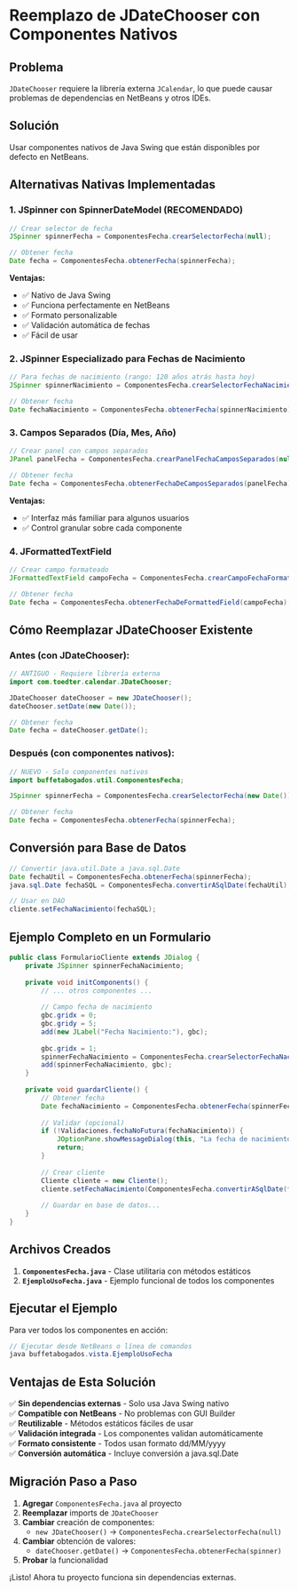 # Reemplazo de JDateChooser con Componentes Nativos

## Problema
`JDateChooser` requiere la librería externa `JCalendar`, lo que puede causar problemas de dependencias en NetBeans y otros IDEs.

## Solución
Usar componentes nativos de Java Swing que están disponibles por defecto en NetBeans.

## Alternativas Nativas Implementadas

### 1. JSpinner con SpinnerDateModel (RECOMENDADO)
```java
// Crear selector de fecha
JSpinner spinnerFecha = ComponentesFecha.crearSelectorFecha(null);

// Obtener fecha
Date fecha = ComponentesFecha.obtenerFecha(spinnerFecha);
```

**Ventajas:**
- ✅ Nativo de Java Swing
- ✅ Funciona perfectamente en NetBeans
- ✅ Formato personalizable
- ✅ Validación automática de fechas
- ✅ Fácil de usar

### 2. JSpinner Especializado para Fechas de Nacimiento
```java
// Para fechas de nacimiento (rango: 120 años atrás hasta hoy)
JSpinner spinnerNacimiento = ComponentesFecha.crearSelectorFechaNacimiento();

// Obtener fecha
Date fechaNacimiento = ComponentesFecha.obtenerFecha(spinnerNacimiento);
```

### 3. Campos Separados (Día, Mes, Año)
```java
// Crear panel con campos separados
JPanel panelFecha = ComponentesFecha.crearPanelFechaCamposSeparados(null);

// Obtener fecha
Date fecha = ComponentesFecha.obtenerFechaDeCamposSeparados(panelFecha);
```

**Ventajas:**
- ✅ Interfaz más familiar para algunos usuarios
- ✅ Control granular sobre cada componente

### 4. JFormattedTextField
```java
// Crear campo formateado
JFormattedTextField campoFecha = ComponentesFecha.crearCampoFechaFormateado(null);

// Obtener fecha
Date fecha = ComponentesFecha.obtenerFechaDeFormattedField(campoFecha);
```

## Cómo Reemplazar JDateChooser Existente

### Antes (con JDateChooser):
```java
// ANTIGUO - Requiere librería externa
import com.toedter.calendar.JDateChooser;

JDateChooser dateChooser = new JDateChooser();
dateChooser.setDate(new Date());

// Obtener fecha
Date fecha = dateChooser.getDate();
```

### Después (con componentes nativos):
```java
// NUEVO - Solo componentes nativos
import buffetabogados.util.ComponentesFecha;

JSpinner spinnerFecha = ComponentesFecha.crearSelectorFecha(new Date());

// Obtener fecha
Date fecha = ComponentesFecha.obtenerFecha(spinnerFecha);
```

## Conversión para Base de Datos

```java
// Convertir java.util.Date a java.sql.Date
Date fechaUtil = ComponentesFecha.obtenerFecha(spinnerFecha);
java.sql.Date fechaSQL = ComponentesFecha.convertirASqlDate(fechaUtil);

// Usar en DAO
cliente.setFechaNacimiento(fechaSQL);
```

## Ejemplo Completo en un Formulario

```java
public class FormularioCliente extends JDialog {
    private JSpinner spinnerFechaNacimiento;
    
    private void initComponents() {
        // ... otros componentes ...
        
        // Campo fecha de nacimiento
        gbc.gridx = 0;
        gbc.gridy = 5;
        add(new JLabel("Fecha Nacimiento:"), gbc);
        
        gbc.gridx = 1;
        spinnerFechaNacimiento = ComponentesFecha.crearSelectorFechaNacimiento();
        add(spinnerFechaNacimiento, gbc);
    }
    
    private void guardarCliente() {
        // Obtener fecha
        Date fechaNacimiento = ComponentesFecha.obtenerFecha(spinnerFechaNacimiento);
        
        // Validar (opcional)
        if (!Validaciones.fechaNoFutura(fechaNacimiento)) {
            JOptionPane.showMessageDialog(this, "La fecha de nacimiento no puede ser futura");
            return;
        }
        
        // Crear cliente
        Cliente cliente = new Cliente();
        cliente.setFechaNacimiento(ComponentesFecha.convertirASqlDate(fechaNacimiento));
        
        // Guardar en base de datos...
    }
}
```

## Archivos Creados

1. **`ComponentesFecha.java`** - Clase utilitaria con métodos estáticos
2. **`EjemploUsoFecha.java`** - Ejemplo funcional de todos los componentes

## Ejecutar el Ejemplo

Para ver todos los componentes en acción:

```java
// Ejecutar desde NetBeans o línea de comandos
java buffetabogados.vista.EjemploUsoFecha
```

## Ventajas de Esta Solución

✅ **Sin dependencias externas** - Solo usa Java Swing nativo  
✅ **Compatible con NetBeans** - No problemas con GUI Builder  
✅ **Reutilizable** - Métodos estáticos fáciles de usar  
✅ **Validación integrada** - Los componentes validan automáticamente  
✅ **Formato consistente** - Todos usan formato dd/MM/yyyy  
✅ **Conversión automática** - Incluye conversión a java.sql.Date  

## Migración Paso a Paso

1. **Agregar** `ComponentesFecha.java` al proyecto
2. **Reemplazar** imports de `JDateChooser`
3. **Cambiar** creación de componentes:
   - `new JDateChooser()` → `ComponentesFecha.crearSelectorFecha(null)`
4. **Cambiar** obtención de valores:
   - `dateChooser.getDate()` → `ComponentesFecha.obtenerFecha(spinner)`
5. **Probar** la funcionalidad

¡Listo! Ahora tu proyecto funciona sin dependencias externas.